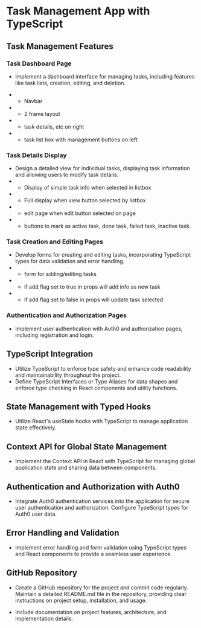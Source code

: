 # Task Management App with TypeScript

## Task Management Features

### Task Dashboard Page

- Implement a dashboard interface for managing tasks, including features like task lists, creation, editing, and deletion.

- - Navbar
- - 2 frame layout
- - task details, etc on right
- - task list box with management buttons on left

### Task Details Display

- Design a detailed view for individual tasks, displaying task information and allowing users to modify task details.
- - Display of simple task info when selected in listbox
- - Full display when view button selected by listbox
- - edit page when edit button selected on page
- - buttons to mark as active task, done task, failed task, inactive task.

### Task Creation and Editing Pages

- Develop forms for creating and editing tasks, incorporating TypeScript types for data validation and error handling.
- - form for adding/editing tasks
- - if add flag set to true in props will add info as new task
- - if add flag set to false in props will update task selected


### Authentication and Authorization Pages

- Implement user authentication with Auth0 and authorization pages, including registration and login.

## TypeScript Integration

- Utilize TypeScript to enforce type safety and enhance code readability and maintainability throughout the project.
- Define TypeScript Interfaces or Type Aliases for data shapes and enforce type checking in React components and utility functions.

## State Management with Typed Hooks

- Utilize React's useState hooks with TypeScript to manage application state effectively.

## Context API for Global State Management

- Implement the Context API in React with TypeScript for managing global application state and sharing data between components.

## Authentication and Authorization with Auth0

- Integrate Auth0 authentication services into the application for secure user authentication and authorization.
Configure TypeScript types for Auth0 user data.

## Error Handling and Validation

- Implement error handling and form validation using TypeScript types and React components to provide a seamless user experience.

## GitHub Repository

- Create a GitHub repository for the project and commit code regularly.
Maintain a detailed README.md file in the repository, providing clear instructions on project setup, installation, and usage.

- Include documentation on project features, architecture, and implementation details.
